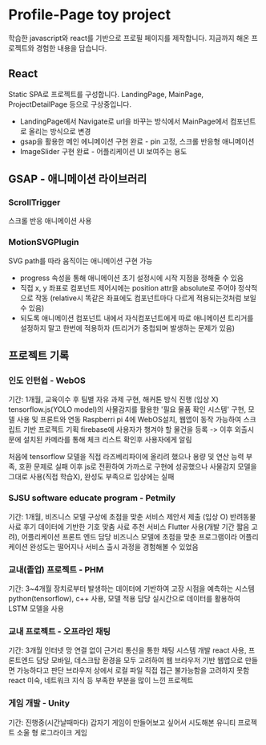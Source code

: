 # Profile-Page toy project

학습한 javascript와 react를 기반으로 프로필 페이지를 제작합니다.
지금까지 해온 프로젝트와 경험한 내용을 담습니다.


## React

Static SPA로 프로젝트를 구성합니다.
LandingPage, MainPage, ProjectDetailPage 등으로 구상중입니다.
- LandingPage에서 Navigate로 url을 바꾸는 방식에서 MainPage에서 컴포넌트로 올리는 방식으로 변경
- gsap을 활용한 메인 에니메이션 구현 완료 - pin 고정, 스크롤 반응형 애니메이션
- ImageSlider 구현 완료 - 어플리케이션 UI 보여주는 용도


## GSAP - 애니메이션 라이브러리
### ScrollTrigger

스크롤 반응 애니메이션 사용

### MotionSVGPlugin

SVG path를 따라 움직이는 애니메이션 구현 가능

- progress 속성을 통해 애니메이션 초기 설정시에 시작 지점을 정해줄 수 있음
- 직접 x, y 좌표로 컴포넌트 제어시에는 position attr을 absolute로 주어야 정삭적으로 작동 (relative시 똑같은 좌표에도 컴포넌트마다 다르게 적용되는것처럼 보일 수 있음)
- 되도록 애니메이션 컴포넌트 내에서 자식컴포넌트에게 따로 애니메이션 트리거를 설정하지 말고 한번에 적용하자 (트리거가 중첩되며 발생하는 문제가 있음)


## 프로젝트 기록
### 인도 인턴쉽 - WebOS

기간: 1개월, 교육이수 후 팀별 자유 과제 구현, 해커톤 방식 진행 (입상 X)
tensorflow.js(YOLO model)의 사물감지를 활용한 '필요 물품 확인 시스템' 구현, 모델 사용 및 프론트와 연동
Raspberri pi 4에 WebOS설치, 웹앱이 동작 가능하여 스크립트 기반 프로젝트 기획
firebase에 사용자가 챙겨야 할 물건을 등록 -> 이후 외출시 문에 설치된 카메라를 통해 체크 리스트 확인후 사용자에게 알림

처음에 tensorflow 모델을 직접 라즈베리파이에 올리려 했으나 용량 및 연산 능력 부족, 호환 문제로 실패
이후 js로 전환하여 가까스로 구현에 성공했으나 사물감지 모델을 그대로 사용(직접 학습X), 완성도 부족으로 입상에는 실패 

### SJSU software educate program - Petmily

기간: 1개월, 비즈니스 모델 구상에 초점을 맞춘 서비스 제안서 제출 (입상 O)
반려동물 사료 후기 데이터에 기반한 기호 맞춤 사료 추천 서비스
Flutter 사용(개발 기간 짧음 고려), 어플리케이션 프론트 엔드 담당
비즈니스 모델에 초점을 맞춘 프로그램이라 어플리케이션 완성도는 떨어지나 서비스 출시 과정을 경험해볼 수 있었음

### 교내(졸업) 프로젝트 - PHM
기간: 3~4개월
장치로부터 발생하는 데이터에 기반하여 고장 시점을 예측하는 시스템
python(tensorflow), c++ 사용, 모델 적용 담당
실시간으로 데이터를 활용하여 LSTM 모델을 사용

### 교내 프로젝트 - 오프라인 채팅
기간: 3개월
인터넷 망 연결 없이 근거리 통신을 통한 채팅 시스템 개발
react 사용, 프론트엔드 담당
모바일, 데스크탑 환경을 모두 고려하여 웹 브라우저 기반 웹앱으로 만들면 가능하다고 판단
브라우저 상에서 로컬 파일 직접 접근 불가능함을 고려하지 못함
react 미숙, 네트워크 지식 등 부족한 부분을 많이 느낀 프로젝트 

### 게임 개발 - Unity
기간: 진행중(시간날때마다)
갑자기 게임이 만들어보고 싶어서 시도해본 유니티 프로젝트
소울 형 로그라이크 게임

